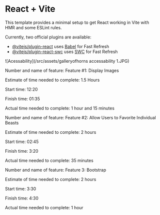 # React + Vite

This template provides a minimal setup to get React working in Vite with HMR and some ESLint rules.

Currently, two official plugins are available:

- [@vitejs/plugin-react](https://github.com/vitejs/vite-plugin-react/blob/main/packages/plugin-react/README.md) uses [Babel](https://babeljs.io/) for Fast Refresh
- [@vitejs/plugin-react-swc](https://github.com/vitejs/vite-plugin-react-swc) uses [SWC](https://swc.rs/) for Fast Refresh

![Acessability](/src/assets/galleryofhorns accessability 1.JPG)

<!-- -------------------------------------------------------------------------------------------- -->

Number and name of feature: Feature #1: Display Images

Estimate of time needed to complete: 1.5 Hours

Start time: 12:20

Finish time: 01:35

Actual time needed to complete: 1 hour and 15 minutes
<!-- -------------------------------------------------------------------------------------------- -->
Number and name of feature: Feature #2: Allow Users to Favorite Individual Beasts

Estimate of time needed to complete: 2 hours

Start time: 02:45

Finish time: 3:20

Actual time needed to complete: 35 minutes

<!-- -------------------------------------------------------------------------------------------- -->
Number and name of feature: Feature 3: Bootstrap

Estimate of time needed to complete: 2 hours

Start time: 3:30

Finish time: 4:30

Actual time needed to complete: 1 hour
<!-- -------------------------------------------------------------------------------------------- -->

